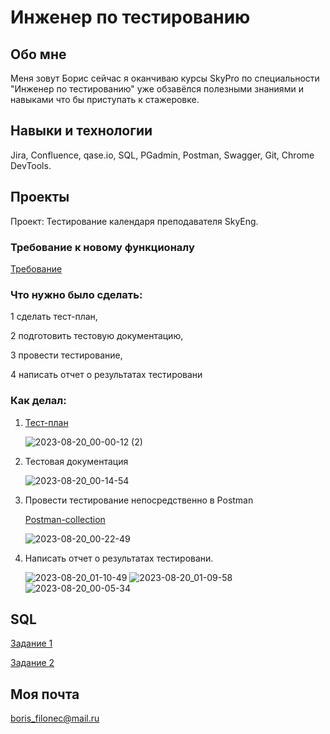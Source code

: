 # Инженер по тестированию 
## Обо мне
Меня зовут Борис сейчас я оканчиваю курсы SkyPro по специальности "Инженер по тестированию" уже обзавёлся полезными знаниями и навыками что бы приступать к стажеровке.
## Навыки и технологии
Jira, Confluence, qase.io, SQL, PGadmin, Postman, Swagger, Git, Chrome DevTools.
## Проекты 
Проект: Тестирование календаря преподавателя SkyEng.
### Требование к новому функционалу
[Требование](https://docs.google.com/document/d/19fx0ueyozmYxLwlQDql5tMrixsNdn1zc5SMmttDKSow/edit)

### Что нужно было сделать:
1️ сделать тест-план,

2️ подготовить тестовую документацию,

3️ провести тестирование,

4️ написать отчет о результатах тестировани

### Как делал: 
1. [Тест-план](https://docs.google.com/document/d/1e-UDkRlQrvPXjnOYL5gKpHUbSMvdTGcQhgpggTXciCE/edit)

   ![2023-08-20_00-00-12 (2)](https://github.com/Filonec/QA-Portfolio/assets/142620549/d0efd088-908b-4acd-9a9b-ee73d1cc66bc)

2. Тестовая документация

   ![2023-08-20_00-14-54](https://github.com/Filonec/QA-Portfolio/assets/142620549/f39d8047-0e89-4e9a-a424-9b8274065b77)

3. Провести тестирование непосредственно в Postman

   [Postman-collection](https://github.com/Filonec/QA-Portfolio/blob/main/postman_collection.json)
   
   ![2023-08-20_00-22-49](https://github.com/Filonec/QA-Portfolio/assets/142620549/1c3c1c83-cd47-481c-8b16-7d0833d3e6c9)

4. Написать отчет о результатах тестировани.
   
   ![2023-08-20_01-10-49](https://github.com/Filonec/QA-Portfolio/assets/142620549/e84ba187-be76-4092-b0c7-a63c3a6b4338)
![2023-08-20_01-09-58](https://github.com/Filonec/QA-Portfolio/assets/142620549/3f0f6030-57cf-4a67-8dba-ca1888a2c807)
![2023-08-20_00-05-34](https://github.com/Filonec/QA-Portfolio/assets/142620549/d14cc311-a047-4d8f-b106-a3298e636250)

## SQL 

[Задание 1](https://docs.google.com/document/d/1I9J98aY6B1vC8v4Qxl8sO5lob9nxxLt17ue0q_LDH04/edit)

[Задание 2](https://docs.google.com/document/d/1a3k8JsjY704EXT-WqXIC9GnNvOXvylpOINE3RSPcdno/edit)

## Моя почта

boris_filonec@mail.ru

